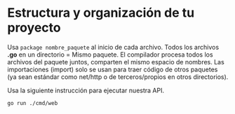 # Estructura y organización de tu proyecto

Usa ```package nombre_paquete``` al inicio de cada archivo. Todos los archivos **.go** en un directorio = Mismo paquete. El compilador procesa todos los archivos del paquete juntos, comparten el mismo espacio de nombres. Las importaciones (import) solo se usan para traer código de otros paquetes (ya sean estándar como net/http o de terceros/propios en otros directorios).

Usa la siguiente instrucción para ejecutar nuestra API.

````bash
go run ./cmd/web
````
